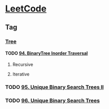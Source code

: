 # [LeetCode](https://leetcode.com/problemset/all/)

## Tag

### [Tree](https://leetcode.com/tag/tree/)

#### TODO [94. BinaryTree Inorder Traversal](https://leetcode.com/problems/binary-tree-inorder-traversal/)

1. Recursive

2. Iterative

### TODO [95. Unique Binary Search Trees II](https://leetcode.com/problems/unique-binary-search-trees-ii/)

### TODO [96. Unique Binary Search Trees](https://leetcode.com/problems/unique-binary-search-trees)
